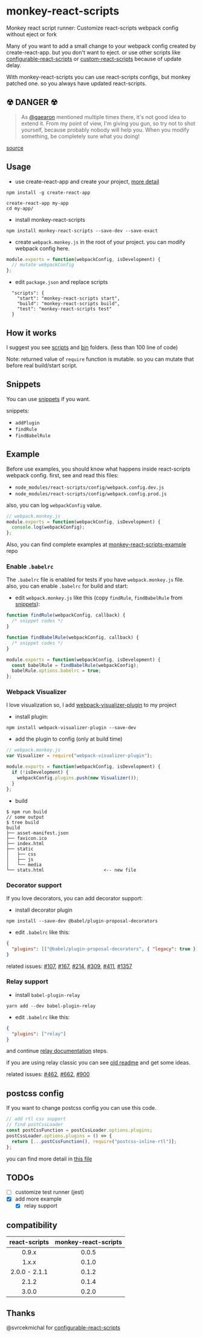 # monkey-react-scripts

Monkey react script runner: Customize react-scripts webpack config without eject or fork

Many of you want to add a small change to your webpack config created by create-react-app. but you don't want to eject. or
use other scripts like [configurable-react-scripts][configurable-react-scripts] or
[custom-react-scripts][custom-react-scripts] because of update delay.

With monkey-react-scripts you can use react-scripts configs, but monkey patched one. so you always have updated
react-scripts.

## ☢ DANGER ☢

> As [@gaearon](https://github.com/gaearon) mentioned multiple times there, it's not good idea to extend it. From my
> point of view, I'm giving you gun, so try not to shot yourself, because probably nobody will help you. When you modify
> something, be completely sure what you doing!

[source][configurable-react-scripts]

## Usage

- use create-react-app and create your project, [more detail][create-react-app]

```
npm install -g create-react-app

create-react-app my-app
cd my-app/
```

- install monkey-react-scripts

```
npm install monkey-react-scripts --save-dev --save-exact
```

- create `webpack.monkey.js` in the root of your project. you can modify webpack config here.

```js
module.exports = function(webpackConfig, isDevelopment) {
  // mutate webpackConfig
};
```

- edit `package.json` and replace scripts

```
  "scripts": {
    "start": "monkey-react-scripts start",
    "build": "monkey-react-scripts build",
    "test": "monkey-react-scripts test"
  }
```

## How it works

I suggest you see [scripts](scripts) and [bin](bin) folders. (less than 100 line of code)

Note: returned value of `require` function is mutable. so you can mutate that before real build/start script.

## Snippets

You can use [snippets](snippets/cra-2.x.x.md) if you want.

snippets:

- `addPlugin`
- `findRule`
- `findBabelRule`

## Example

Before use examples, you should know what happens inside react-scripts webpack config.
first, see and read this files:

- `node_modules/react-scripts/config/webpack.config.dev.js`
- `node_modules/react-scripts/config/webpack.config.prod.js`

also, you can log `webpackConfig` value.

```js
// webpack.monkey.js
module.exports = function(webpackConfig, isDevelopment) {
  console.log(webpackConfig);
};
```

Also, you can find complete examples at [monkey-react-scripts-example] repo

### Enable `.babelrc`

The `.babelrc` file is enabled for tests if you have `webpack.monkey.js` file. also, you can enable `.babelrc` for build and start:

- edit `webpack.monkey.js` like this (copy `findRule`, `findBabelRule` from [snippets](snippets/cra-2.x.x.md)):

```js
function findRule(webpackConfig, callback) {
  /* snippet codes */
}

function findBabelRule(webpackConfig, callback) {
  /* snippet codes */
}

module.exports = function(webpackConfig, isDevelopment) {
  const babelRule = findBabelRule(webpackConfig);
  babelRule.options.babelrc = true;
};
```

### Webpack Visualizer

I love visualization so, I add [webpack-visualizer-plugin][webpack-visualizer] to my project

- install plugin:

```
npm install webpack-visualizer-plugin --save-dev
```

- add the plugin to config (only at build time)

```js
// webpack.monkey.js
var Visualizer = require("webpack-visualizer-plugin");

module.exports = function(webpackConfig, isDevelopment) {
  if (!isDevelopment) {
    webpackConfig.plugins.push(new Visualizer());
  }
};
```

- build

```
$ npm run build
// some output
$ tree build
build
├── asset-manifest.json
├── favicon.ico
├── index.html
├── static
│   ├── css
│   ├── js
│   └── media
└── stats.html                      <-- new file
```

### Decorator support

If you love decorators, you can add decorator support:

- install decorator plugin

```
npm install --save-dev @babel/plugin-proposal-decorators
```

- edit `.babelrc` like this:

```json
{
  "plugins": [["@babel/plugin-proposal-decorators", { "legacy": true }]]
}
```

related issues: [#107][107], [#167][167], [#214][214], [#309][309], [#411][411], [#1357][1357]

### Relay support

- install `babel-plugin-relay`

```
yarn add --dev babel-plugin-relay
```

- edit `.babelrc` like this:

```json
{
  "plugins": ["relay"]
}
```

and continue [relay documentation][relay-setup] steps.

if you are using relay classic you can see [old readme][old-relay-support] and get some ideas.

related issues: [#462][462], [#662][662], [#900][900]

## postcss config

If you want to change postcss config you can use this code.

```js
// add rtl css support
// find postCssLoader
const postCssFunction = postCssLoader.options.plugins;
postCssLoader.options.plugins = () => {
  return [...postCssFunction(), require("postcss-inline-rtl")];
};
```

you can find more detail in [this file][css-patch]

## TODOs

- [ ] customize test runner (jest)
- [x] add more example
  - [x] relay support

## compatibility

| react-scripts | monkey-react-scripts |
| :-----------: | :------------------: |
|     0.9.x     |        0.0.5         |
|     1.x.x     |        0.1.0         |
| 2.0.0 - 2.1.1 |        0.1.2         |
|     2.1.2     |        0.1.4         |
|     3.0.0     |        0.2.0         |

## Thanks

@svrcekmichal for [configurable-react-scripts][configurable-react-scripts]

[create-react-app]: https://github.com/facebookincubator/create-react-app#tldr
[webpack-visualizer]: https://github.com/chrisbateman/webpack-visualizer
[configurable-react-scripts]: https://github.com/svrcekmichal/configurable-react-scripts
[custom-react-scripts]: https://github.com/kitze/custom-react-scripts
[relay-setup]: https://facebook.github.io/relay/docs/en/installation-and-setup.html
[monkey-react-scripts-example]: https://github.com/monkey-patches/monkey-react-scripts-example
[old-relay-support]: https://github.com/monkey-patches/monkey-react-scripts/blob/b7380bbb873d637cdd6cf911de9f696b90b608fe/README.md#relay-support
[css-patch]: https://github.com/monkey-patches/monkey-react-scripts-example/blob/d759030325ca2d638b1ea0dd44e51655b88d5022/webpack-helpers/cssPatch.js
[107]: https://github.com/facebookincubator/create-react-app/issues/107
[167]: https://github.com/facebookincubator/create-react-app/issues/167
[214]: https://github.com/facebookincubator/create-react-app/issues/214
[309]: https://github.com/facebookincubator/create-react-app/issues/309
[411]: https://github.com/facebookincubator/create-react-app/issues/411
[1357]: https://github.com/facebookincubator/create-react-app/issues/1357
[462]: https://github.com/facebookincubator/create-react-app/issues/462
[662]: https://github.com/facebookincubator/create-react-app/pull/662
[900]: https://github.com/facebookincubator/create-react-app/issues/900
